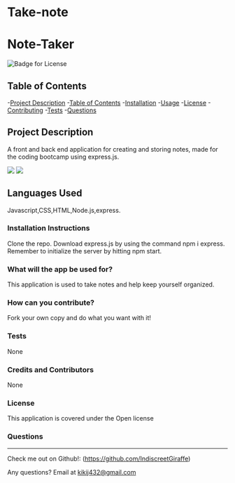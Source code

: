 # Take-note
# Note-Taker

  ![Badge for License](https://img.shields.io/badge/license-Open-informational)
  
  ## Table of Contents
  -[Project Description](#projectDescription)
  -[Table of Contents](#tableofContents)
  -[Installation](#installation)
  -[Usage](#usage)
  -[License](#license)
  -[Contributing](#contributing)
  -[Tests](#tests)
  -[Questions](#questions)


  ## Project Description 
  A front and back end application for creating and storing notes, made for the coding bootcamp using express.js. 

  
  <img src = "./public/assets/images/screenshot1.png">
  <img src = "./public/assets/images/screenshot2.png">

  
  
  ## Languages Used 
  Javascript,CSS,HTML,Node.js,express.

  ### Installation Instructions
  Clone the repo. Download express.js by using the command npm i express. Remember to initialize the server by hitting npm start.

  ### What will the app be used for? 
  This application is used to take notes and help keep yourself organized.

  ### How can you contribute?
  Fork your own copy and do what you want with it!

  ### Tests 
  None

  ### Credits and Contributors 
  None

  ### License
  This application is covered under the Open license
  

  ### Questions
  -------------------------------------------------------------------------------------------------------
  
  Check me out on Github!: (https://github.com/IndiscreetGiraffe) 
  
  Any questions? Email at kikij432@gmail.com